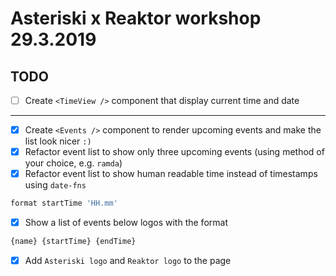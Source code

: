 # Asteriski x Reaktor workshop 29.3.2019

## TODO
 - [ ] Create `<TimeView />` component that display current time and date
---
 - [x] Create `<Events />` component to render upcoming events and make the list look nicer `:)`
 - [x] Refactor event list to show only three upcoming events (using method of your choice, e.g. `ramda`)
- [x] Refactor event list to show human readable time instead of timestamps using `date-fns`
```javascript
format startTime 'HH.mm'
```
 - [x] Show a list of events below logos with the format 
```javascript
{name} {startTime} {endTime}
```
- [x] Add `Asteriski logo` and `Reaktor logo` to the page